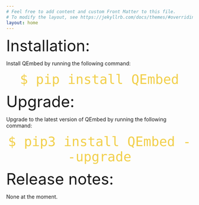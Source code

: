 ```yaml
---
# Feel free to add content and custom Front Matter to this file.
# To modify the layout, see https://jekyllrb.com/docs/themes/#overriding-theme-defaults
layout: home
---
```



<span style="font-size:3em;">Installation:</span>

Install QEmbed by running the following command:

<p style="text-align: center;">
<code class = "inlinecode"><span style="color: #f2cf4a; font-family: Monospace; font-size: 3em;">$ pip install QEmbed</span></code>
</p>

<span style="font-size:3em;">Upgrade:</span>

Upgrade to the latest version of QEmbed by running the following command:

<p style="text-align: center;">
<code class = "inlinecode"><span style="color: #f2cf4a; font-family: Monospace; font-size: 3em;">$ pip3 install QEmbed --upgrade</span></code>
</p>

<span style="font-size:3em;">Release notes:</span>

None at the moment.

